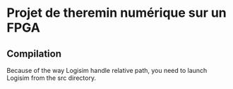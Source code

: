 Projet de theremin numérique sur un FPGA
========================================

Compilation
-----------

Because of the way Logisim handle relative path, you need to launch Logisim from the src directory.

